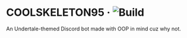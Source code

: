 # COOLSKELETON95 &middot; ![Build][build]

An Undertale-themed Discord bot made with OOP in mind cuz why not.

[build]: https://github.com/ElCholoGamer/coolskeleton95/workflows/Build/badge.svg
